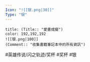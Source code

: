 ```yaml
---
Icon: "![[银.png|30]]"
Type: "银"
---
```

```ad-ed-sen-1-silver
title: (Title:: "愛書成癡")
color: 192,192,192
![[银.png|100]]
(Comment:: "收集書籍筆記本中的所有資訊")
```

#英雄传说/闪之轨迹/奖杯  #奖杯 #银